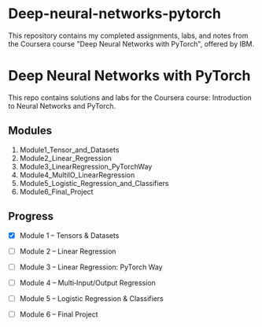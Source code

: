 # Deep-neural-networks-pytorch
This repository contains my completed assignments, labs, and notes from the Coursera course "Deep Neural Networks with PyTorch", offered by IBM.

# Deep Neural Networks with PyTorch

This repo contains solutions and labs for the Coursera course: Introduction to Neural Networks and PyTorch.

## Modules

1. Module1_Tensor_and_Datasets  
2. Module2_Linear_Regression  
3. Module3_LinearRegression_PyTorchWay  
4. Module4_MultiIO_LinearRegression  
5. Module5_Logistic_Regression_and_Classifiers  
6. Module6_Final_Project  

## Progress
- [x] Module 1 – Tensors & Datasets  
- [ ] Module 2 – Linear Regression  
- [ ] Module 3 – Linear Regression: PyTorch Way  
- [ ] Module 4 – Multi‑Input/Output Regression  
- [ ] Module 5 – Logistic Regression & Classifiers  
- [ ] Module 6 – Final Project  

